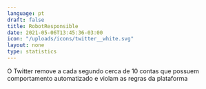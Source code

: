 ```yaml
---
language: pt
draft: false
title: RobotResponsible
date: 2021-05-06T13:45:36-03:00
icon: "/uploads/icons/twitter__white.svg"
layout: none
type: statistics
---
```

O Twitter remove a cada segundo cerca de 10 contas que possuem comportamento automatizado e violam as regras da plataforma
